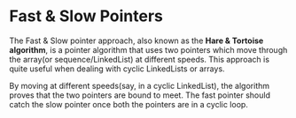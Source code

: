 # Fast & Slow Pointers

The Fast & Slow pointer approach, also known as the **Hare & Tortoise algorithm**, is a pointer algorithm that uses two pointers which move through the array(or sequence/LinkedList) at different speeds. This approach is quite useful when dealing with cyclic LinkedLists or arrays.

By moving at different speeds(say, in a cyclic LinkedList), the algorithm proves that the two pointers are bound to meet. The fast pointer should catch the slow pointer once both the pointers are in a cyclic loop.

